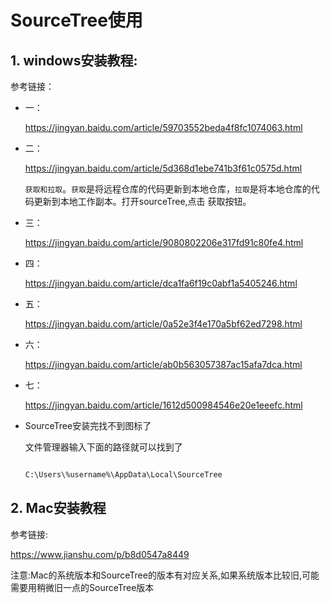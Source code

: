 # SourceTree使用

## 1. windows安装教程:

参考链接：

+ 一：

  https://jingyan.baidu.com/article/59703552beda4f8fc1074063.html

+ 二：

  https://jingyan.baidu.com/article/5d368d1ebe741b3f61c0575d.html

  `获取和拉取`。`获取`是将远程仓库的代码更新到本地仓库，`拉取`是将本地仓库的代码更新到本地工作副本。打开sourceTree,点击 获取按钮。

+ 三：

  https://jingyan.baidu.com/article/9080802206e317fd91c80fe4.html

+ 四：

  https://jingyan.baidu.com/article/dca1fa6f19c0abf1a5405246.html

+ 五：

  https://jingyan.baidu.com/article/0a52e3f4e170a5bf62ed7298.html

+ 六：

  https://jingyan.baidu.com/article/ab0b563057387ac15afa7dca.html

+ 七：

  https://jingyan.baidu.com/article/1612d500984546e20e1eeefc.html
  
+ SourceTree安装完找不到图标了

  文件管理器输入下面的路径就可以找到了
  
  ```html

  C:\Users\%username%\AppData\Local\SourceTree

  ```

## 2. Mac安装教程

参考链接:

https://www.jianshu.com/p/b8d0547a8449

注意:Mac的系统版本和SourceTree的版本有对应关系,如果系统版本比较旧,可能需要用稍微旧一点的SourceTree版本
